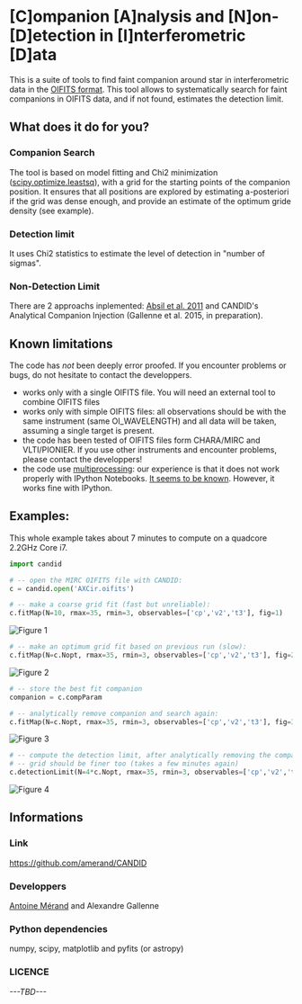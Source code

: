 # [C]ompanion [A]nalysis and [N]on-[D]etection in [I]nterferometric [D]ata

This is a suite of tools to find faint companion around star in interferometric data in the [OIFITS format](http://www.mrao.cam.ac.uk/research/optical-interferometry/oifits/). This tool allows to systematically search for faint companions in OIFITS data, and if not found, estimates the detection limit.

## What does it do for you?

### Companion Search

The tool is based on model fitting and Chi2 minimization ([scipy.optimize.leastsq](http://docs.scipy.org/doc/scipy-0.14.0/reference/generated/scipy.optimize.leastsq.html)), with a grid for the starting points of the companion position. It ensures that all positions are explored by estimating a-posteriori if the grid was dense enough, and provide an estimate of the optimum gride density (see example).

### Detection limit
It uses Chi2 statistics to estimate the level of detection in "number of sigmas".

### Non-Detection Limit
There are 2 approachs inplemented: [Absil et al. 2011](http://adsabs.harvard.edu/abs/2011A%26A...535A..68A) and CANDID's Analytical Companion Injection (Gallenne et al. 2015, in preparation).

## Known limitations

The code has *not* been deeply error proofed. If you encounter problems or bugs, do not hesitate to contact the developpers.

* works only with a single OIFITS file. You will need an external tool to combine OIFITS files
* works only with simple OIFITS files: all observations should be with the same instrument (same OI_WAVELENGTH) and all data will be taken, assuming a single target is present.
* the code has been tested of OIFITS files form CHARA/MIRC and VLTI/PIONIER. If you use other instruments and encounter problems, please contact the developpers!
* the code use [multiprocessing](https://docs.python.org/2/library/multiprocessing.html): our experience is that it does not work properly with IPython Notebooks. [It seems to be known](https://github.com/ipython/ipython/issues/6109). However, it works fine with IPython.

## Examples:

This whole example takes about 7 minutes to compute on a quadcore 2.2GHz Core i7.

```python
import candid

# -- open the MIRC OIFITS file with CANDID:
c = candid.open('AXCir.oifits')

# -- make a coarse grid fit (fast but unreliable):
c.fitMap(N=10, rmax=35, rmin=3, observables=['cp','v2','t3'], fig=1)
```
![Figure 1](https://github.com/amerand/CANDID/blob/master/doc/AXCir_fig1.png)
```python
# -- make an optimum grid fit based on previous run (slow):
c.fitMap(N=c.Nopt, rmax=35, rmin=3, observables=['cp','v2','t3'], fig=2)
```
![Figure 2](https://github.com/amerand/CANDID/blob/master/doc/AXCir_fig2.png)
```python
# -- store the best fit companion
companion = c.compParam

# -- analytically remove companion and search again:
c.fitMap(N=c.Nopt, rmax=35, rmin=3, observables=['cp','v2','t3'], fig=3, removeCompanion=companion)
```
![Figure 3](https://github.com/amerand/CANDID/blob/master/doc/AXCir_fig3.png)
```python
# -- compute the detection limit, after analytically removing the companion
# -- grid should be finer too (takes a few minutes again)
c.detectionLimit(N=4*c.Nopt, rmax=35, rmin=3, observables=['cp','v2','t3'], fig=4, removeCompanion=companion)
```
![Figure 4](https://github.com/amerand/CANDID/blob/master/doc/AXCir_fig4.png)

## Informations

### Link
https://github.com/amerand/CANDID

### Developpers
[Antoine Mérand](mailto:amerand@eso.org) and Alexandre Gallenne

### Python dependencies
numpy, scipy, matplotlib and pyfits (or astropy)

### LICENCE
*---TBD---*